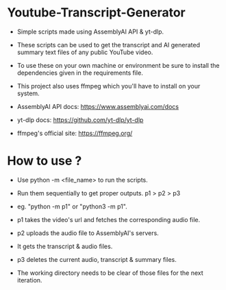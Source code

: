 # Youtube-Transcript-Generator
- Simple scripts made using AssemblyAI API & yt-dlp.
- These scripts can be used to get the transcript and AI generated summary text files of any public YouTube video.
- To use these on your own machine or environment be sure to install the dependencies given in the requirements file.
- This project also uses ffmpeg which you'll have to install on your system.

- AssemblyAI API docs: https://www.assemblyai.com/docs
- yt-dlp docs: https://github.com/yt-dlp/yt-dlp
- ffmpeg's official site: https://ffmpeg.org/


# How to use ?
- Use python -m <file_name> to run the scripts. 
- Run them sequentially to get proper outputs. p1 > p2 > p3
- eg. "python -m p1" or "python3 -m p1".

- p1 takes the video's url and fetches the corresponding audio file.

- p2 uploads the audio file to AssemblyAI's servers.
- It gets the transcript & audio files.

- p3 deletes the current audio, transcript & summary files.
- The working directory needs to be clear of those files for the next iteration.